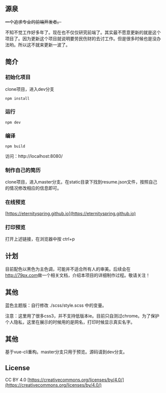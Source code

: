## 源泉
~~一个追求专业的前端开发者。~~

不知不觉工作好多年了。现在也不仅仅研究前端了。其实最不愿意更新的就是这个项目了。因为更新这个项目就说明要劳民伤财的去讨工作。但是很多时候也是没办法哟。所以这不就来更新一波了。
## 简介
### 初始化项目
clone项目，进入dev分支

    npm install
### 运行
    npm dev
### 编译
    npm build
访问：http://localhost:8080/
### 制作自己的简历
clone项目，进入master分支。在static目录下找到resume.json文件，按照自己的情况修改相应的信息即可。
### 在线预览
[https://eternityspring.github.io](https://eternityspring.github.io)
### 打印预览
打开上述链接，在浏览器中按
    ctrl+p
## 计划
目前配色以黑色为主色调，可能并不适合所有人的审美。后续会在<a href="http://79px.com">http://79px.com</a>做一个相关文档，介绍本项目的详细制作过程。敬请关注！
## 其他
蓝色主题版：自行修改 ./scss/style.scss 中的变量。

注意：这里用了很多css3，并不支持低版本ie。目前只自测过chrome。为了保护个人隐私，这里在展示的时候用的是网名，打印时候显示真实名字。
## 其他
基于vue-cli重构。master分支只用于预览。源码请到dev分支。
## License
CC BY 4.0  [https://creativecommons.org/licenses/by/4.0/](https://creativecommons.org/licenses/by/4.0/)